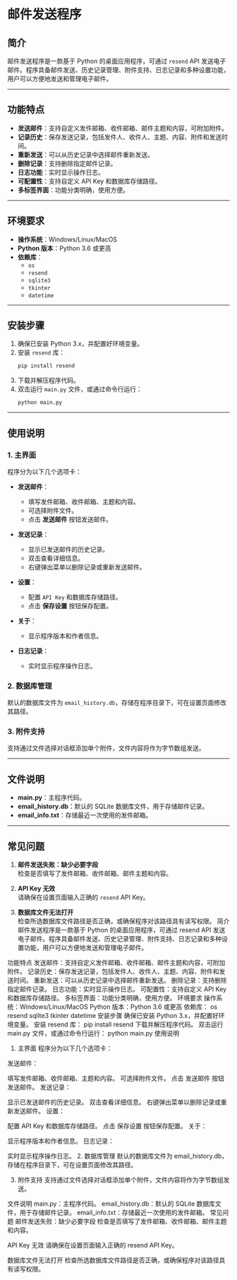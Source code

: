# 邮件发送程序

## 简介

邮件发送程序是一款基于 Python 的桌面应用程序，可通过 `resend` API 发送电子邮件。程序具备邮件发送、历史记录管理、附件支持、日志记录和多种设置功能，用户可以方便地发送和管理电子邮件。

---

## 功能特点

- **发送邮件**：支持自定义发件邮箱、收件邮箱、邮件主题和内容，可附加附件。
- **记录历史**：保存发送记录，包括发件人、收件人、主题、内容、附件和发送时间。
- **重新发送**：可以从历史记录中选择邮件重新发送。
- **删除记录**：支持删除指定邮件记录。
- **日志功能**：实时显示操作日志。
- **可配置性**：支持自定义 API Key 和数据库存储路径。
- **多标签界面**：功能分类明确，使用方便。

---

## 环境要求

- **操作系统**：Windows/Linux/MacOS
- **Python 版本**：Python 3.6 或更高
- **依赖库**：
  - `os`
  - `resend`
  - `sqlite3`
  - `tkinter`
  - `datetime`

---

## 安装步骤

1. 确保已安装 Python 3.x，并配置好环境变量。
2. 安装 `resend` 库：
   ```bash
   pip install resend
   ```
3. 下载并解压程序代码。
4. 双击运行 `main.py` 文件，或通过命令行运行：
   ```bash
   python main.py
   ```

---

## 使用说明

### 1. 主界面
程序分为以下几个选项卡：

- **发送邮件**：
  - 填写发件邮箱、收件邮箱、主题和内容。
  - 可选择附件文件。
  - 点击 **发送邮件** 按钮发送邮件。

- **发送记录**：
  - 显示已发送邮件的历史记录。
  - 双击查看详细信息。
  - 右键弹出菜单以删除记录或重新发送邮件。

- **设置**：
  - 配置 `API Key` 和数据库存储路径。
  - 点击 **保存设置** 按钮保存配置。

- **关于**：
  - 显示程序版本和作者信息。

- **日志记录**：
  - 实时显示程序操作日志。

### 2. 数据库管理
默认的数据库文件为 `email_history.db`，存储在程序目录下，可在设置页面修改其路径。

### 3. 附件支持
支持通过文件选择对话框添加单个附件，文件内容将作为字节数组发送。

---

## 文件说明

- **main.py**：主程序代码。
- **email_history.db**：默认的 SQLite 数据库文件，用于存储邮件记录。
- **email_info.txt**：存储最近一次使用的发件邮箱。

---

## 常见问题

1. **邮件发送失败：缺少必要字段**  
   检查是否填写了发件邮箱、收件邮箱、邮件主题和内容。

2. **API Key 无效**  
   请确保在设置页面输入正确的 `resend` API Key。

3. **数据库文件无法打开**  
   检查所选数据库文件路径是否正确，或确保程序对该路径具有读写权限。
简介
邮件发送程序是一款基于 Python 的桌面应用程序，可通过 resend API 发送电子邮件。程序具备邮件发送、历史记录管理、附件支持、日志记录和多种设置功能，用户可以方便地发送和管理电子邮件。

功能特点
发送邮件：支持自定义发件邮箱、收件邮箱、邮件主题和内容，可附加附件。
记录历史：保存发送记录，包括发件人、收件人、主题、内容、附件和发送时间。
重新发送：可以从历史记录中选择邮件重新发送。
删除记录：支持删除指定邮件记录。
日志功能：实时显示操作日志。
可配置性：支持自定义 API Key 和数据库存储路径。
多标签界面：功能分类明确，使用方便。
环境要求
操作系统：Windows/Linux/MacOS
Python 版本：Python 3.6 或更高
依赖库：
os
resend
sqlite3
tkinter
datetime
安装步骤
确保已安装 Python 3.x，并配置好环境变量。
安装 resend 库：
pip install resend
下载并解压程序代码。
双击运行 main.py 文件，或通过命令行运行：
python main.py
使用说明
1. 主界面
程序分为以下几个选项卡：

发送邮件：

填写发件邮箱、收件邮箱、主题和内容。
可选择附件文件。
点击 发送邮件 按钮发送邮件。
发送记录：

显示已发送邮件的历史记录。
双击查看详细信息。
右键弹出菜单以删除记录或重新发送邮件。
设置：

配置 API Key 和数据库存储路径。
点击 保存设置 按钮保存配置。
关于：

显示程序版本和作者信息。
日志记录：

实时显示程序操作日志。
2. 数据库管理
默认的数据库文件为 email_history.db，存储在程序目录下，可在设置页面修改其路径。

3. 附件支持
支持通过文件选择对话框添加单个附件，文件内容将作为字节数组发送。

文件说明
main.py：主程序代码。
email_history.db：默认的 SQLite 数据库文件，用于存储邮件记录。
email_info.txt：存储最近一次使用的发件邮箱。
常见问题
邮件发送失败：缺少必要字段
检查是否填写了发件邮箱、收件邮箱、邮件主题和内容。

API Key 无效
请确保在设置页面输入正确的 resend API Key。

数据库文件无法打开
检查所选数据库文件路径是否正确，或确保程序对该路径具有读写权限。